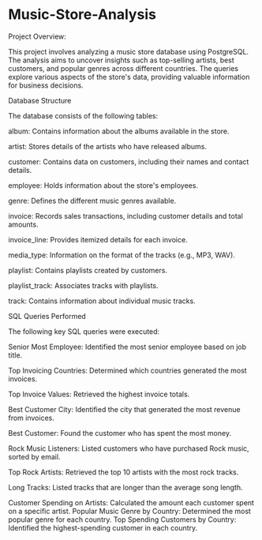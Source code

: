 # Music-Store-Analysis

Project Overview:

This project involves analyzing a music store database using PostgreSQL. The analysis aims to uncover insights such as top-selling artists, best customers, and popular genres across different countries. The queries explore various aspects of the store's data, providing valuable information for business decisions.

Database Structure

The database consists of the following tables:

album: Contains information about the albums available in the store.

artist: Stores details of the artists who have released albums.

customer: Contains data on customers, including their names and contact details.

employee: Holds information about the store's employees.

genre: Defines the different music genres available.

invoice: Records sales transactions, including customer details and total amounts.

invoice_line: Provides itemized details for each invoice.

media_type: Information on the format of the tracks (e.g., MP3, WAV).

playlist: Contains playlists created by customers.

playlist_track: Associates tracks with playlists.

track: Contains information about individual music tracks.

SQL Queries Performed

The following key SQL queries were executed:

Senior Most Employee: Identified the most senior employee based on job title.

Top Invoicing Countries: Determined which countries generated the most invoices.

Top Invoice Values: Retrieved the highest invoice totals.

Best Customer City: Identified the city that generated the most revenue from invoices.

Best Customer: Found the customer who has spent the most money.

Rock Music Listeners: Listed customers who have purchased Rock music, sorted by email.

Top Rock Artists: Retrieved the top 10 artists with the most rock tracks.

Long Tracks: Listed tracks that are longer than the average song length.

Customer Spending on Artists: Calculated the amount each customer spent on a specific artist.
Popular Music Genre by Country: Determined the most popular genre for each country.
Top Spending Customers by Country: Identified the highest-spending customer in each country.
